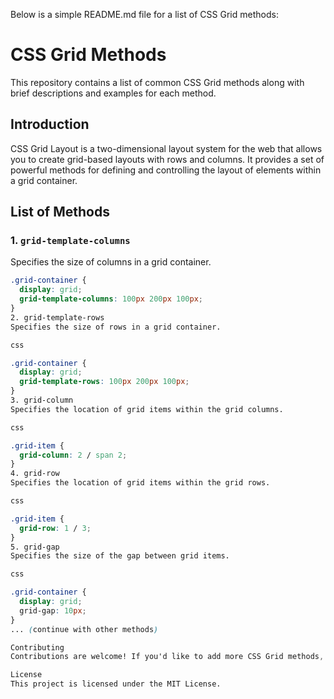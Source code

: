 
Below is a simple README.md file for a list of CSS Grid methods:

# CSS Grid Methods

This repository contains a list of common CSS Grid methods along with brief descriptions and examples for each method.

## Introduction

CSS Grid Layout is a two-dimensional layout system for the web that allows you to create grid-based layouts with rows and columns. It provides a set of powerful methods for defining and controlling the layout of elements within a grid container.

## List of Methods

### 1. `grid-template-columns`

Specifies the size of columns in a grid container.

```css
.grid-container {
  display: grid;
  grid-template-columns: 100px 200px 100px;
}
2. grid-template-rows
Specifies the size of rows in a grid container.

css

.grid-container {
  display: grid;
  grid-template-rows: 100px 200px 100px;
}
3. grid-column
Specifies the location of grid items within the grid columns.

css

.grid-item {
  grid-column: 2 / span 2;
}
4. grid-row
Specifies the location of grid items within the grid rows.

css

.grid-item {
  grid-row: 1 / 3;
}
5. grid-gap
Specifies the size of the gap between grid items.

css

.grid-container {
  display: grid;
  grid-gap: 10px;
}
... (continue with other methods)

Contributing
Contributions are welcome! If you'd like to add more CSS Grid methods, improve descriptions, or fix errors, feel free to fork the repository and submit a pull request.

License
This project is licensed under the MIT License.
